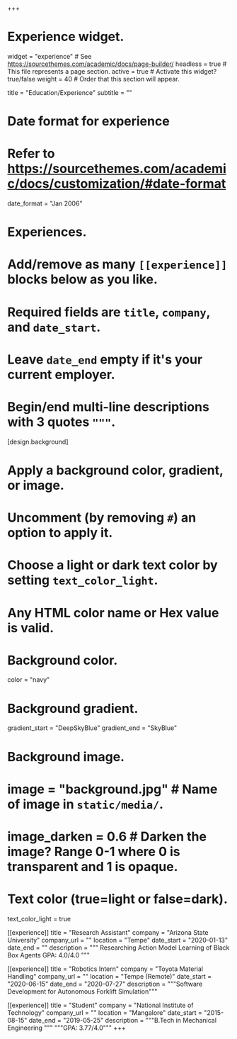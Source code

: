 +++
# Experience widget.
widget = "experience"  # See https://sourcethemes.com/academic/docs/page-builder/
headless = true  # This file represents a page section.
active = true  # Activate this widget? true/false
weight = 40  # Order that this section will appear.

title = "Education/Experience"
subtitle = ""

# Date format for experience
#   Refer to https://sourcethemes.com/academic/docs/customization/#date-format
date_format = "Jan 2006"

# Experiences.
#   Add/remove as many `[[experience]]` blocks below as you like.
#   Required fields are `title`, `company`, and `date_start`.
#   Leave `date_end` empty if it's your current employer.
#   Begin/end multi-line descriptions with 3 quotes `"""`.
[design.background]
  # Apply a background color, gradient, or image.
  #   Uncomment (by removing `#`) an option to apply it.
  #   Choose a light or dark text color by setting `text_color_light`.
  #   Any HTML color name or Hex value is valid.
  
  # Background color.
  color = "navy"
  
  # Background gradient.
  gradient_start = "DeepSkyBlue"
  gradient_end = "SkyBlue"
  
  # Background image.
  # image = "background.jpg"  # Name of image in `static/media/`.
  # image_darken = 0.6  # Darken the image? Range 0-1 where 0 is transparent and 1 is opaque.

  # Text color (true=light or false=dark).
  text_color_light = true  

[[experience]]
  title = "Research Assistant"
  company = "Arizona State University"
  company_url = ""
  location = "Tempe"
  date_start = "2020-01-13"
  date_end = ""
  description = """
  Researching Action Model Learning of Black Box Agents
  GPA: 4.0/4.0
  """

[[experience]]
  title = "Robotics Intern"
  company = "Toyota Material Handling"
  company_url = ""
  location = "Tempe (Remote)"
  date_start = "2020-06-15"
  date_end = "2020-07-27"
  description = """Software Development for Autonomous Forklift Simulation"""

[[experience]]
  title = "Student"
  company = "National Institute of Technology"
  company_url = ""
  location = "Mangalore"
  date_start = "2015-08-15"
  date_end = "2019-05-25"
  description = """B.Tech in Mechanical Engineering """
  """GPA: 3.77/4.0""" 
+++
